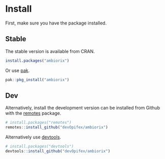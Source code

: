 # Install

First, make sure you have the package installed. 

## Stable

The stable version is available from CRAN.

```r
install.packages("ambiorix")
```

Or use [pak](https://pak.r-lib.org/).

```r
pak::pkg_install("ambiorix")
```

## Dev

Alternatively, install the development version can be 
installed from Github with the
[remotes](https://remotes.r-lib.org/) package.

```r
# install.packages("remotes")
remotes::install_github("devOpifex/ambiorix")
```

Alternatively use [devtools](https://github.com/r-lib/devtools).

```r
# install.packages("devtools")
devtools::install_github("devOpifex/ambiorix")
```

